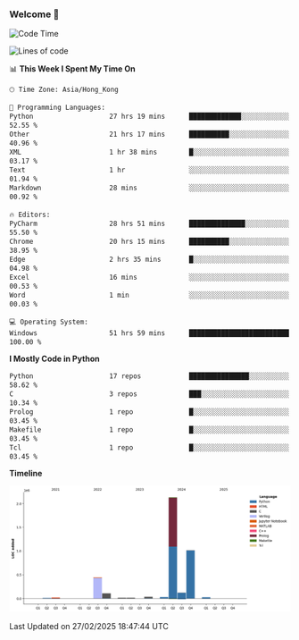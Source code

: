 ### Welcome 👋

<!--START_SECTION:waka-->
![Code Time](http://img.shields.io/badge/Code%20Time-1%2C546%20hrs%2010%20mins-blue)

![Lines of code](https://img.shields.io/badge/From%20Hello%20World%20I%27ve%20Written-4.0%20million%20lines%20of%20code-blue)

📊 **This Week I Spent My Time On** 

```text
🕑︎ Time Zone: Asia/Hong_Kong

💬 Programming Languages: 
Python                   27 hrs 19 mins      █████████████░░░░░░░░░░░░   52.55 % 
Other                    21 hrs 17 mins      ██████████░░░░░░░░░░░░░░░   40.96 % 
XML                      1 hr 38 mins        █░░░░░░░░░░░░░░░░░░░░░░░░   03.17 % 
Text                     1 hr                ░░░░░░░░░░░░░░░░░░░░░░░░░   01.94 % 
Markdown                 28 mins             ░░░░░░░░░░░░░░░░░░░░░░░░░   00.92 % 

🔥 Editors: 
PyCharm                  28 hrs 51 mins      ██████████████░░░░░░░░░░░   55.50 % 
Chrome                   20 hrs 15 mins      ██████████░░░░░░░░░░░░░░░   38.95 % 
Edge                     2 hrs 35 mins       █░░░░░░░░░░░░░░░░░░░░░░░░   04.98 % 
Excel                    16 mins             ░░░░░░░░░░░░░░░░░░░░░░░░░   00.53 % 
Word                     1 min               ░░░░░░░░░░░░░░░░░░░░░░░░░   00.03 % 

💻 Operating System: 
Windows                  51 hrs 59 mins      █████████████████████████   100.00 % 
```

**I Mostly Code in Python** 

```text
Python                   17 repos            ███████████████░░░░░░░░░░   58.62 % 
C                        3 repos             ███░░░░░░░░░░░░░░░░░░░░░░   10.34 % 
Prolog                   1 repo              █░░░░░░░░░░░░░░░░░░░░░░░░   03.45 % 
Makefile                 1 repo              █░░░░░░░░░░░░░░░░░░░░░░░░   03.45 % 
Tcl                      1 repo              █░░░░░░░░░░░░░░░░░░░░░░░░   03.45 % 
```



**Timeline**

![Lines of Code chart](https://raw.githubusercontent.com/xhj2501/xhj2501/main/assets/bar_graph.png)


 Last Updated on 27/02/2025 18:47:44 UTC
<!--END_SECTION:waka-->

